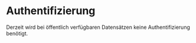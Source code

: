 # Authentifizierung

Derzeit wird bei öffentlich verfügbaren Datensätzen keine Authentifizierung benötigt.

